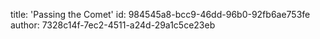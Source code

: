 title: 'Passing the Comet'
id: 984545a8-bcc9-46dd-96b0-92fb6ae753fe
author: 7328c14f-7ec2-4511-a24d-29a1c5ce23eb
